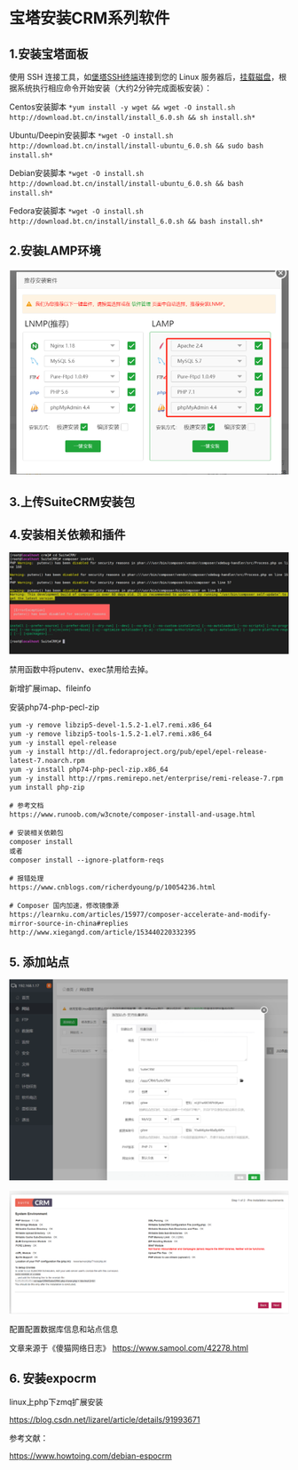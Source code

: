 # 宝塔安装CRM系列软件

## 1.安装宝塔面板

使用 SSH 连接工具，如[堡塔SSH终端](https://download.bt.cn/ssh/BT-Term.exe)连接到您的 Linux 服务器后，[挂载磁盘](https://www.bt.cn/bbs/thread-5166-1-1.html)，根据系统执行相应命令开始安装（大约2分钟完成面板安装）：

Centos安装脚本 `*yum install -y wget && wget -O install.sh http://download.bt.cn/install/install_6.0.sh && sh install.sh*`

Ubuntu/Deepin安装脚本 `*wget -O install.sh http://download.bt.cn/install/install-ubuntu_6.0.sh && sudo bash install.sh*`

Debian安装脚本 `*wget -O install.sh http://download.bt.cn/install/install-ubuntu_6.0.sh && bash install.sh*`

Fedora安装脚本 `*wget -O install.sh http://download.bt.cn/install/install_6.0.sh && bash install.sh*`



## 2.安装LAMP环境

![](../../img/baotalamp001.png)

## 3.上传SuiteCRM安装包



## 4.安装相关依赖和插件



![](../../img/baota-crm002.png)



禁用函数中将putenv、exec禁用给去掉。

新增扩展imap、fileinfo

安装php74-php-pecl-zip

```
yum -y remove libzip5-devel-1.5.2-1.el7.remi.x86_64
yum -y remove libzip5-tools-1.5.2-1.el7.remi.x86_64
yum -y install epel-release
yum -y install http://dl.fedoraproject.org/pub/epel/epel-release-latest-7.noarch.rpm
yum -y install php74-php-pecl-zip.x86_64
yum -y install http://rpms.remirepo.net/enterprise/remi-release-7.rpm
yum install php-zip

# 参考文档
https://www.runoob.com/w3cnote/composer-install-and-usage.html

# 安装相关依赖包
composer install
或者
composer install --ignore-platform-reqs

# 报错处理
https://www.cnblogs.com/richerdyoung/p/10054236.html

# Composer 国内加速，修改镜像源
https://learnku.com/articles/15977/composer-accelerate-and-modify-mirror-source-in-china#replies
http://www.xiegangd.com/article/153440220332395
```



## 5. 添加站点

![](../../img/baota-site001.png)



![](../../img/baota-crm003.png)



配置配置数据库信息和站点信息

文章来源于《傻猫网络日志》 https://www.samool.com/42278.html





## 6. 安装expocrm

linux上php下zmq扩展安装

https://blog.csdn.net/lizarel/article/details/91993671

参考文献：

https://www.howtoing.com/debian-espocrm

